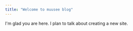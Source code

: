 ```yaml
---
title: "Welcome to muusee blog"
---
```


I'm glad you are here. I plan to talk about creating a new site.
